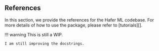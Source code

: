## References

In this section, we provide the references for the Hafer ML codebase. For more details of how to use the package, please refer to [tutorials][].

!!! warning
    This is still a WIP.

    I am still improving the docstrings.

